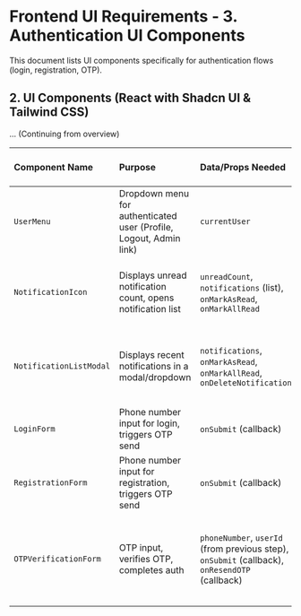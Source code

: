 # Frontend UI Requirements - 3. Authentication UI Components

This document lists UI components specifically for authentication flows (login, registration, OTP).

## 2. UI Components (React with Shadcn UI & Tailwind CSS)

... (Continuing from overview)

| Component Name          | Purpose                                                            | Data/Props Needed                                                                             | Relationships                                                            | Shadcn UI / Tailwind Notes                                                                      |
| :---------------------- | :----------------------------------------------------------------- | :-------------------------------------------------------------------------------------------- | :----------------------------------------------------------------------- | :---------------------------------------------------------------------------------------------- |
| `UserMenu`              | Dropdown menu for authenticated user (Profile, Logout, Admin link) | `currentUser`                                                                                 | Used in `Header`.                                                        | Use Shadcn `DropdownMenu`.                                                                      |
| `NotificationIcon`      | Displays unread notification count, opens notification list        | `unreadCount`, `notifications` (list), `onMarkAsRead`, `onMarkAllRead`                        | Used in `Header`. May open `NotificationListModal`.                      | Use Shadcn `Badge` for count. Can trigger a `Sheet` or `Dialog`.                                |
| `NotificationListModal` | Displays recent notifications in a modal/dropdown                  | `notifications`, `onMarkAsRead`, `onMarkAllRead`, `onDeleteNotification`                      | Used by `NotificationIcon`.                                              | Use Shadcn `Sheet` (sidebar) or `Dialog` (modal). List items styled with Tailwind.              |
| `LoginForm`             | Phone number input for login, triggers OTP send                    | `onSubmit` (callback)                                                                         | Navigates to `OTPVerificationForm`.                                      | Use Shadcn `Form`, `Input`, `Button`. Style with Tailwind.                                      |
| `RegistrationForm`      | Phone number input for registration, triggers OTP send             | `onSubmit` (callback)                                                                         | Navigates to `OTPVerificationForm`.                                      | Use Shadcn `Form`, `Input`, `Button`. Style with Tailwind.                                      |
| `OTPVerificationForm`   | OTP input, verifies OTP, completes auth                            | `phoneNumber`, `userId` (from previous step), `onSubmit` (callback), `onResendOTP` (callback) | Receives data from `LoginForm`/`RegistrationForm`. Redirects on success. | Use Shadcn `Form`, `Input`, `Button`. May need custom OTP input component. Style with Tailwind. |
